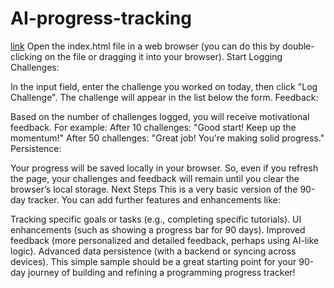 # AI-progress-tracking
[link](https://driffer.github.io/AI-progress-tracking/)
Open the index.html file in a web browser (you can do this by double-clicking on the file or dragging it into your browser).
Start Logging Challenges:

In the input field, enter the challenge you worked on today, then click "Log Challenge".
The challenge will appear in the list below the form.
Feedback:

Based on the number of challenges logged, you will receive motivational feedback. For example:
After 10 challenges: "Good start! Keep up the momentum!"
After 50 challenges: "Great job! You're making solid progress."
Persistence:

Your progress will be saved locally in your browser. So, even if you refresh the page, your challenges and feedback will remain until you clear the browser’s local storage.
Next Steps
This is a very basic version of the 90-day tracker. You can add further features and enhancements like:

Tracking specific goals or tasks (e.g., completing specific tutorials).
UI enhancements (such as showing a progress bar for 90 days).
Improved feedback (more personalized and detailed feedback, perhaps using AI-like logic).
Advanced data persistence (with a backend or syncing across devices).
This simple sample should be a great starting point for your 90-day journey of building and refining a programming progress tracker!
